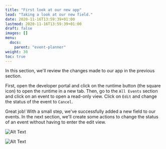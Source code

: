 ```yaml
---
title: "First look at our new app"
lead: "Taking a look at our new field."
date: 2020-11-16T13:59:39+01:00
lastmod: 2020-11-16T13:59:39+01:00
draft: false
images: []
menu:
  docs:
    parent: "event-planner"
weight: 30
toc: true
---
```


In this section, we'll review the changes made to our app in the previous section. 

First, open the developer portal and click on the runtime button (the square icon) to open the runtime in a new tab. Then, go to the ```All Events``` section and click on an event to open a read-only view. Click on ```Edit``` and change the status of the event to ```Cancel```.

Great job! With a small step, we've successfully added a new field to our events. In the next section, we'll create some actions to change the status of an event without having to enter the edit view.


![Alt Text](/images/vendor/event-planner/firstlook/ww_event_planner_readonly_no_delete.png)

![Alt Text](/images/vendor/event-planner/firstlook/ww_event_planner_status_field.png)
 